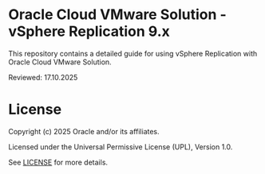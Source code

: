 # Oracle Cloud VMware Solution - vSphere Replication 9.x

This repository contains a detailed guide for using vSphere Replication with Oracle Cloud VMware Solution.

Reviewed: 17.10.2025

# License

Copyright (c) 2025 Oracle and/or its affiliates.

Licensed under the Universal Permissive License (UPL), Version 1.0.

See [LICENSE](https://github.com/oracle-devrel/technology-engineering/blob/main/LICENSE) for more details.
